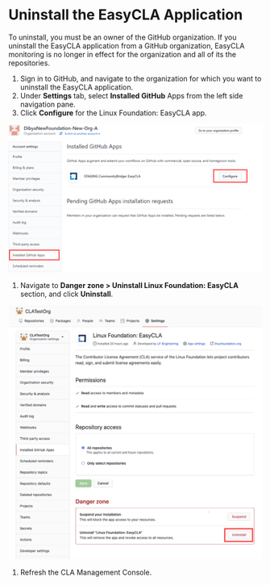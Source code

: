 # Uninstall the EasyCLA Application

To uninstall, you must be an owner of the GitHub organization. If you uninstall the EasyCLA application from a GitHub organization, EasyCLA monitoring is no longer in effect for the organization and all of its the repositories.

1. Sign in to GitHub, and navigate to the organization for which you want to uninstall the EasyCLA application.
2. Under **Settings** tab, select **Installed GitHub** Apps from the left side navigation pane.
3. Click **Configure** for the Linux Foundation: EasyCLA app.

![Uninstall EasyCLA Application](../../.gitbook/assets/uninstall-easycla-application%20%281%29.png)

1. Navigate to **Danger zone &gt; Uninstall Linux Foundation: EasyCLA** section, and click **Uninstall**.

![Uninstall EasyCLA App](../../.gitbook/assets/uninstall-easycla-application.png)

1. Refresh the CLA Management Console.

